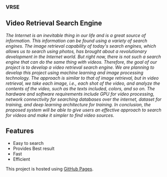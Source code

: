 ### VRSE

## Video Retrieval Search Engine

*The Internet is an inevitable thing in our life and is a great source of information. This information can be found using a variety of search engines. The image retrieval capability of today's search engines, which allows us to search using photos, has brought about a revolutionary development in the Internet world. But right now, there is not such a search engine that can do the same thing with videos. Therefore, the goal of our project is to develop a video retrieval search engine. We are planning to develop this project using machine learning and image processing technology. The approach is similar to that of image retrieval, but in video retrieval, we take each image, i.e., each shot of the video, and analyze the contents of the video, such as the texts included, colors, and so on. The hardware and software requirements include GPU for video processing, network connectivity for searching databases over the internet, dataset for training, and deep learning architecture for training. In conclusion, the proposed system will be able to give users an effective approach to search for videos and make it simpler to find video sources.*


## Features

- Easy to search
- Provides Best result
- Fast
- Efficient

This project is hosted using [GitHub Pages](https://pages.github.com/).

